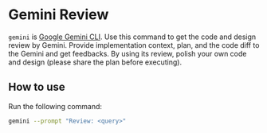 # Gemini Review 

`gemini` is [Google Gemini CLI](https://github.com/google-gemini/gemini-cli). Use this command to get the code and design review by Gemini. Provide implementation context, plan, and the code diff to the Gemini and get feedbacks. By using its review, polish your own code and design (please share the plan before executing). 

## How to use

Run the following command:

```bash
gemini --prompt "Review: <query>"
```
